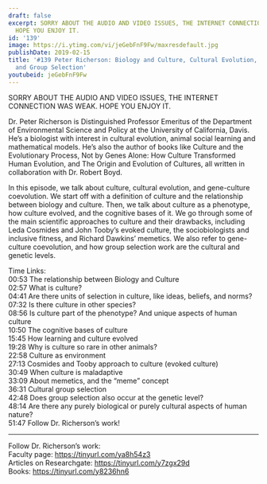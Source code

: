 ```yaml
---
draft: false
excerpt: SORRY ABOUT THE AUDIO AND VIDEO ISSUES, THE INTERNET CONNECTION WAS WEAK.
  HOPE YOU ENJOY IT.
id: '139'
image: https://i.ytimg.com/vi/jeGebFnF9Fw/maxresdefault.jpg
publishDate: 2019-02-15
title: '#139 Peter Richerson: Biology and Culture, Cultural Evolution, Cognition,
  and Group Selection'
youtubeid: jeGebFnF9Fw
---
```

SORRY ABOUT THE AUDIO AND VIDEO ISSUES, THE INTERNET CONNECTION WAS WEAK. HOPE YOU ENJOY IT.

Dr. Peter Richerson is Distinguished Professor Emeritus of the Department of Environmental Science and Policy at the University of California, Davis. He’s a biologist with interest in cultural evolution, animal social learning and mathematical models. He’s also the author of books like Culture and the Evolutionary Process, Not by Genes Alone: How Culture Transformed Human Evolution, and The Origin and Evolution of Cultures, all written in collaboration with Dr. Robert Boyd.

In this episode, we talk about culture, cultural evolution, and gene-culture coevolution. We start off with a definition of culture and the relationship between biology and culture. Then, we talk about culture as a phenotype, how culture evolved, and the cognitive bases of it. We go through some of the main scientific approaches to culture and their drawbacks, including Leda Cosmides and John Tooby’s evoked culture, the sociobiologists and inclusive fitness, and Richard Dawkins’ memetics. We also refer to gene-culture coevolution, and how group selection work are the cultural and genetic levels.

Time Links:  
00:53  The relationship between Biology and Culture  
02:57  What is culture?                             
04:41  Are there units of selection in culture, like ideas, beliefs, and norms?              
07:32  Is there culture in other species?            
08:56  Is culture part of the phenotype? And unique aspects of human culture   
10:50  The cognitive bases of culture        
15:45  How learning and culture evolved         
19:28  Why is culture so rare in other animals?      
22:58  Culture as environment  
27:13  Cosmides and Tooby approach to culture (evoked culture)  
30:49  When culture is maladaptive  
33:09  About memetics, and the “meme” concept  
36:31  Cultural group selection  
42:48  Does group selection also occur at the genetic level?  
48:14  Are there any purely biological or purely cultural aspects of human nature?  
51:47  Follow Dr. Richerson’s work!

---

Follow Dr. Richerson’s work:  
Faculty page: https://tinyurl.com/ya8h54z3  
Articles on Researchgate: https://tinyurl.com/y7zgx29d  
Books: https://tinyurl.com/y8236hn6
